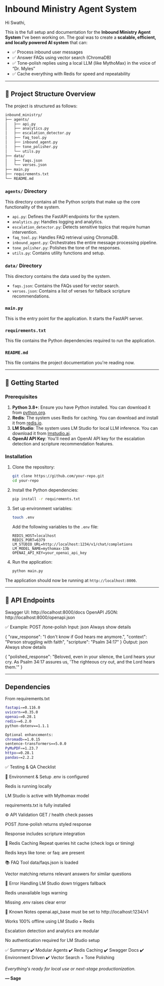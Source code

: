 # Inbound Ministry Agent System

Hi Swathi,

This is the full setup and documentation for the **Inbound Ministry Agent System** I've been working on. The goal was to create a **scalable, efficient, and locally powered AI system** that can:

- ✅ Process inbound user messages
- ✅ Answer FAQs using vector search (ChromaDB)
- ✅ Tone-polish replies using a local LLM (like MythoMax) in the voice of “Dr. Myles”
- ✅ Cache everything with Redis for speed and repeatability

---

## 📁 Project Structure Overview

The project is structured as follows:

```bash
inbound_ministry/
├── agents/
│   ├── api.py
│   ├── analytics.py
│   ├── escalation_detector.py
│   ├── faq_tool.py
│   ├── inbound_agent.py
│   ├── tone_polisher.py
│   └── utils.py
├── data/
│   ├── faqs.json
│   └── verses.json
├── main.py
├── requirements.txt
└── README.md
```

### `agents/` Directory

This directory contains all the Python scripts that make up the core functionality of the system.

- `api.py`: Defines the FastAPI endpoints for the system.
- `analytics.py`: Handles logging and analytics.
- `escalation_detector.py`: Detects sensitive topics that require human intervention.
- `faq_tool.py`: Handles FAQ retrieval using ChromaDB.
- `inbound_agent.py`: Orchestrates the entire message processing pipeline.
- `tone_polisher.py`: Polishes the tone of the responses.
- `utils.py`: Contains utility functions and setup.

### `data/` Directory

This directory contains the data used by the system.

- `faqs.json`: Contains the FAQs used for vector search.
- `verses.json`: Contains a list of verses for fallback scripture recommendations.

### `main.py`

This is the entry point for the application. It starts the FastAPI server.

### `requirements.txt`

This file contains the Python dependencies required to run the application.

### `README.md`

This file contains the project documentation you're reading now.

---

## 🚀 Getting Started

### Prerequisites

1. **Python 3.8+**: Ensure you have Python installed. You can download it from [python.org](https://www.python.org/downloads/).
2. **Redis**: The system uses Redis for caching. You can download and install it from [redis.io](https://redis.io/download/).
3. **LM Studio**: The system uses LM Studio for local LLM inference. You can download it from [lmstudio.ai](https://lmstudio.ai/).
4. **OpenAI API Key**: You'll need an OpenAI API key for the escalation detection and scripture recommendation features.

### Installation

1. Clone the repository:
   ```bash
   git clone https://github.com/your-repo.git
   cd your-repo
   ```

2. Install the Python dependencies:
   ```bash
   pip install -r requirements.txt
   ```

3. Set up environment variables:
   ```bash
   touch .env
   ```
   Add the following variables to the `.env` file:
   ```
   REDIS_HOST=localhost
   REDIS_PORT=6379
   LM_STUDIO_URL=http://localhost:1234/v1/chat/completions
   LM_MODEL_NAME=mythomax-13b
   OPENAI_API_KEY=your_openai_api_key
   ```

4. Run the application:
   ```bash
   python main.py
   ```

The application should now be running at `http://localhost:8000`.

---

## 📝 API Endpoints
Swagger UI: http://localhost:8000/docs
OpenAPI JSON: http://localhost:8000/openapi.json

✅ Example: POST /tone-polish
Input:
json
Always show details


{
  "raw_response": "I don't know if God hears me anymore.",
  "context": "Person struggling with faith",
  "scripture": "Psalm 34:17"
}
Output:
json
Always show details


{
  "polished_response": "Beloved, even in your silence, the Lord hears your cry. As Psalm 34:17 assures us, 'The righteous cry out, and the Lord hears them.'"
}

---
## Dependencies
From requirements.txt
```bash
fastapi==0.116.0
uvicorn==0.35.0
openai==0.28.1
redis==6.2.0
python-dotenv==1.1.1

Optional enhancements:
chromadb==1.0.15
sentence-transformers==5.0.0
PyMuPDF==1.23.7
httpx==0.28.1
pandas==2.2.2

```

✅ Testing & QA Checklist

🧪 Environment & Setup
.env is configured

Redis is running locally

LM Studio is active with Mythomax model

requirements.txt is fully installed

⚙️ API Validation
 GET / health check passes

 POST /tone-polish returns styled response

 Response includes scripture integration

🧠 Redis Caching
 Repeat queries hit cache (check logs or timing)

 Redis keys like tone:<hash> or faq:<hash> are present

📚 FAQ Tool
 data/faqs.json is loaded

 Vector matching returns relevant answers for similar questions

🧹 Error Handling
 LM Studio down triggers fallback

 Redis unavailable logs warning

 Missing .env raises clear error

🚧 Known Notes
openai.api_base must be set to http://localhost:1234/v1

Works 100% offline using LM Studio + Redis

Escalation detection and analytics are modular

No authentication required for LM Studio setup

✅ Summary
✔️ Modular Agents
✔️ Redis Caching
✔️ Swagger Docs
✔️ Environment Driven
✔️ Vector Search + Tone Polishing






 *Everything's ready for local use or next-stage productionization.*

**— Sage**




